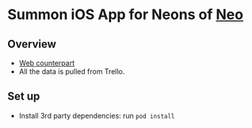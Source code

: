 # Summon iOS App for Neons of [Neo](http://neo.com)

## Overview
- [Web counterpart](http://neo-summon.herokuapp.com/)
- All the data is pulled from Trello.

## Set up
- Install 3rd party dependencies: run `pod install`
